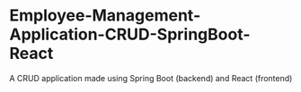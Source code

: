 # Employee-Management-Application-CRUD-SpringBoot-React

A CRUD application made using Spring Boot (backend) and React (frontend)
